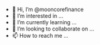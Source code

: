 - 👋 Hi, I’m @mooncorefinance
- 👀 I’m interested in ...
- 🌱 I’m currently learning ...
- 💞️ I’m looking to collaborate on ...
- 📫 How to reach me ...

<!---
mooncorefinance/mooncorefinance is a ✨ special ✨ repository because its `README.md` (this file) appears on your GitHub profile.
You can click the Preview link to take a look at your changes.
--->

